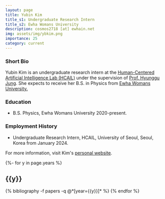 ```yaml
---
layout: page
title: Yubin Kim
title_s1: Undergraduate Research Intern
title_s2: Ewha Womans University
description: cosmos2718 [at] ewhain.net
img: assets/img/ybkim.png
importance: 25
category: current
---
```


### Short Bio
<p>Yubin Kim is an undergraduate research intern at the <a href="http://hcail.github.io">Human-Centered Artificial Intelligence Lab (HCAIL)</a> under the supervision of <a href="http://hyunggujung.com">Prof. Hyunggu Jung</a>.
She expects to receive her B.S. in Physics from <a href="https://www.ewha.ac.kr/">Ewha Womans University.</a></p>

### Education
<ul>
<li> B.S. Physics, Ewha Womans University 2020-present.
</li>
</ul>

### Employment History
<ul>
<li>Undergraduate Research Intern, HCAIL, University of Seoul, Seoul, Korea from January 2024.
</li>
</ul>

For more information, visit Kim's [personal website](https://cosmos2718.github.io/Kimyubin/).

<!-- _pages/publications.md -->
<div class="publications">

{%- for y in page.years %}
  <h2 class="year">{{y}}</h2>
  {% bibliography -f papers -q @*[year={{y}}]* %}
{% endfor %}

</div>
